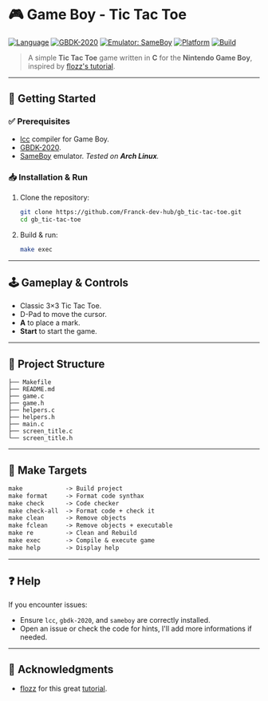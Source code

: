 # 🎮 Game Boy - Tic Tac Toe

[![Language](https://img.shields.io/badge/C-00599C?style=for-the-badge&logo=c&logoColor=white)](#)
[![GBDK-2020](https://img.shields.io/badge/GBDK-2020-0a7?style=for-the-badge)](https://github.com/gbdk-2020/gbdk-2020)
[![Emulator: SameBoy](https://img.shields.io/badge/Emulator-SameBoy-1f6feb?style=for-the-badge)](https://sameboy.github.io/)
[![Platform](https://img.shields.io/badge/Platform-Game%20Boy-9cf?style=for-the-badge)](#)
[![Build](https://img.shields.io/badge/Build-make-lightgrey?style=for-the-badge)](#)

> A simple **Tic Tac Toe** game written in **C** for the **Nintendo Game Boy**, inspired by [flozz's tutorial](#-acknowledgments).

---

## 🚀 Getting Started

### ✅ Prerequisites
- [lcc](https://gbdk-2020.github.io/gbdk-2020/docs/api/docs_getting_started.html) compiler for Game Boy.
- [GBDK-2020](https://github.com/gbdk-2020/gbdk-2020).
- [SameBoy](https://sameboy.github.io/) emulator.
  _Tested on **Arch Linux**._

### 📥 Installation & Run
1. Clone the repository:
   ```bash
   git clone https://github.com/Franck-dev-hub/gb_tic-tac-toe.git
   cd gb_tic-tac-toe
   ```
2. Build & run:
   ```bash
   make exec
   ```

---

## 🕹️ Gameplay & Controls
- Classic 3×3 Tic Tac Toe.
- D-Pad to move the cursor.
- **A** to place a mark.
- **Start** to start the game.

---

## 📁 Project Structure
```
├── Makefile
├── README.md
├── game.c
├── game.h
├── helpers.c
├── helpers.h
├── main.c
├── screen_title.c
└── screen_title.h
```

---

## 🧪 Make Targets
```Makefile
make            -> Build project
make format     -> Format code synthax
make check      -> Code checker
make check-all  -> Format code + check it
make clean      -> Remove objects
make fclean     -> Remove objects + executable
make re         -> Clean and Rebuild
make exec       -> Compile & execute game
make help       -> Display help
```

---

## ❓ Help
If you encounter issues:
- Ensure `lcc`, `gbdk-2020`, and `sameboy` are correctly installed.
- Open an issue or check the code for hints, I'll add more informations if needed.

---

## 💖 Acknowledgments
- [flozz](https://github.com/flozz/) for this great [tutorial](https://blog.flozz.fr/2018/10/29/developpement-gameboy-3-projet-1-tic-tac-toe/).
